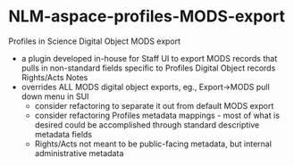 # NLM-aspace-profiles-MODS-export

Profiles in Science Digital Object MODS export

- a plugin developed in-house for Staff UI to export MODS records that pulls in non-standard fields specific to Profiles Digital Object records
Rights/Acts Notes
- overrides ALL MODS digital object exports, eg., Export→MODS pull down menu in SUI
  - consider refactoring to separate it out from default MODS export
  - consider refactoring Profiles metadata mappings - most of what is desired could be accomplished through standard descriptive metadata fields 
  - Rights/Acts not meant to be public-facing metadata, but internal administrative metadata
